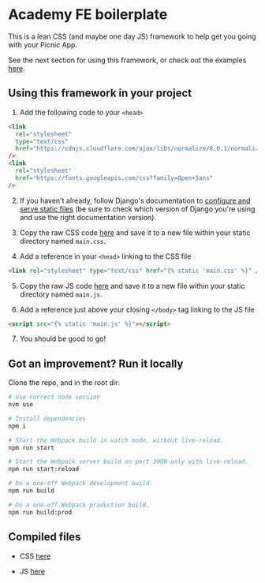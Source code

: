 # Academy FE boilerplate

This is a lean CSS (and maybe one day JS) framework to help get you going with your Picnic App.

See the next section for using this framework, or check out the examples [here](https://siimonevans.github.io/academy-fe/academy-fe/pages/components.html).

## Using this framework in your project

1. Add the following code to your `<head>`

```html
<link
  rel="stylesheet"
  type="text/css"
  href="https://cdnjs.cloudflare.com/ajax/libs/normalize/8.0.1/normalize.min.css"
/>
<link
  rel="stylesheet"
  href="https://fonts.googleapis.com/css?family=Open+Sans"
/>
```

2. If you haven't already, follow Django's documentation to [configure and serve static files](https://docs.djangoproject.com/en/4.2/howto/static-files/) (be sure to check which version of Django you're using and use the right documentation version).

3. Copy the raw CSS code [here](https://raw.githubusercontent.com/siimonevans/academy-fe/master/academy-fe/static_compiled/css/main.css) and save it to a new file within your static directory named `main.css`.

4. Add a reference in your `<head>` linking to the CSS file

```html
<link rel="stylesheet" type="text/css" href="{% static 'main.css' %}" />
```

5. Copy the raw JS code [here](https://raw.githubusercontent.com/siimonevans/academy-fe/master/academy-fe/static_compiled/js/main.js) and save it to a new file within your static directory named `main.js`.

6. Add a reference just above your closing `</body>` tag linking to the JS file

```html
<script src="{% static 'main.js' %}"></script>
```

7. You should be good to go!

## Got an improvement? Run it locally

Clone the repo, and in the root dir:

```bash
# Use correct node version
nvm use

# Install dependencies
npm i

# Start the Webpack build in watch mode, without live-reload.
npm run start

# Start the Webpack server build on port 3000 only with live-reload.
npm run start:reload

# Do a one-off Webpack development build.
npm run build

# Do a one-off Webpack production build.
npm run build:prod

```

## Compiled files

- CSS [here](https://raw.githubusercontent.com/siimonevans/academy-fe/master/academy-fe/static_compiled/css/main.css)

- JS [here](https://raw.githubusercontent.com/siimonevans/academy-fe/master/academy-fe/static_compiled/js/main.js)

